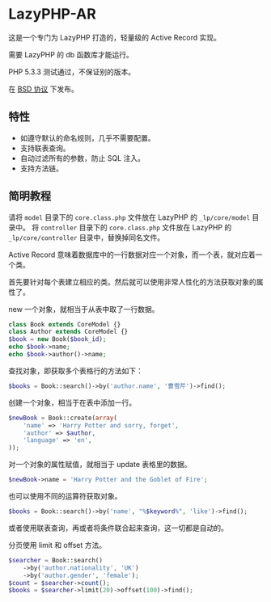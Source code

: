 LazyPHP-AR
===========

这是一个专门为 LazyPHP 打造的，轻量级的 Active Record 实现。

需要 LazyPHP 的 db 函数库才能运行。

PHP 5.3.3 测试通过，不保证别的版本。

在 [BSD 协议](http://en.wikipedia.org/wiki/BSD_licenses) 下发布。

特性
-----

- 如遵守默认的命名规则，几乎不需要配置。
- 支持联表查询。
- 自动过滤所有的参数，防止 SQL 注入。
- 支持方法链。

简明教程
---------

请将 `model` 目录下的 `core.class.php` 文件放在 LazyPHP 的 `_lp/core/model` 目录中。
将 `controller` 目录下的 `core.class.php` 文件放在 LazyPHP 的 `_lp/core/controller` 目录中，替换掉同名文件。

Active Record 意味着数据库中的一行数据对应一个对象，而一个表，就对应着一个类。

首先要针对每个表建立相应的类。然后就可以使用非常人性化的方法获取对象的属性了。

new 一个对象，就相当于从表中取了一行数据。

```php
class Book extends CoreModel {}
class Author extends CoreModel {}
$book = new Book($book_id);
echo $book->name;
echo $book->author()->name;
```

查找对象，即获取多个表格行的方法如下：

```php
$books = Book::search()->by('author.name', '曹雪芹')->find();
```

创建一个对象，相当于在表中添加一行。

```php
$newBook = Book::create(array(
    'name' => 'Harry Potter and sorry, forget',
    'author' => $author,
    'language' => 'en',
));
```

对一个对象的属性赋值，就相当于 update 表格里的数据。

```php
$newBook->name = 'Harry Potter and the Goblet of Fire';
```

也可以使用不同的运算符获取对象。

```php
$books = Book::search()->by('name', "%$keyword%", 'like')->find();
```

或者使用联表查询，再或者将条件联合起来查询，这一切都是自动的。

分页使用 limit 和 offset 方法。

```php
$searcher = Book::search()
    ->by('author.nationality', 'UK')
    ->by('author.gender', 'female');
$count = $searcher->count();
$books = $searcher->limit(20)->offset(100)->find();
```